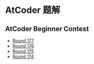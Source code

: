 # AtCoder 题解

## AtCoder Beginner Contest

- [Round 177](./ABC177/)
- [Round 176](./ABC176/)
- [Round 175](./ABC175/)
- [Round 174](./ABC174/)

